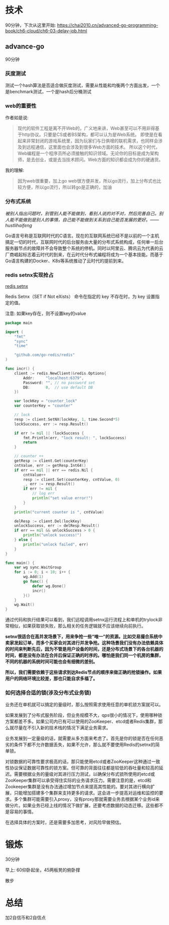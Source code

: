 # 技术
90分钟，下次从这里开始: https://chai2010.cn/advanced-go-programming-book/ch6-cloud/ch6-03-delay-job.html
## advance-go
90分钟
### 灰度测试
测试一个hash算法是否适合做灰度测试，需要从性能和均衡两个方面出发，一个是benchmark测试，一个是hash后分桶测试

### web的重要性
作者如是说: 
> 现代的软件工程是离不开Web的，广义地来讲，Web甚至可以不用非得基于http协议。只要是CS或者BS架构，都可以认为是Web系统。
即使是在看起来非常封闭的游戏系统里，因为玩家们与日俱增的联机需求，也同样会涉及到远程通信，这里面也会涉及到很多Web方面的技术。
所以这个时代，Web编程是一个程序员所必须接触的知识领域。无论你的目标是成为架构师，是去创业，或是去当技术顾问。Web方面的知识都会成为你的硬通货。

我的理解:
> 因为web很重要，加上go web很方便并发，所以go流行，加上分布式也比较方便，所以go流行，所以转go是正确的，加油

### 分布式系统
_被别人指出问题时，别管别人能不能做到，看别人说的对不对，然后完善自己。别人能不能做到是别人的事情，自己能不能做到关系到自己能否发展的更好。——hustlihaifeng_

Go语言号称是互联网时代的C语言。现在的互联网系统已经不是以前的一个主机搞定一切的时代，互联网时代的后台服务由大量的分布式系统构成，任何单一后台服务器节点的故障并不会导致整个系统的停机。同时以阿里云、腾讯云为代表的云厂商崛起标志着云时代的到来，在云时代分布式编程将成为一个基本技能。而基于Go语言构建的Docker、K8s等系统推动了云时代的提前到来。

### redis setnx实现抢占
[redis setnx](https://www.runoob.com/redis/strings-setnx.html)

Redis Setnx（SET if Not eXists） 命令在指定的 key 不存在时，为 key 设置指定的值。 

注意: 如果key存在，则不设置key的value

```go
package main

import (
    "fmt"
    "sync"
    "time"

    "github.com/go-redis/redis"
)

func incr() {
    client := redis.NewClient(&redis.Options{
        Addr:     "localhost:6379",
        Password: "", // no password set
        DB:       0,  // use default DB
    })

    var lockKey = "counter_lock"
    var counterKey = "counter"

    // lock
    resp := client.SetNX(lockKey, 1, time.Second*5)
    lockSuccess, err := resp.Result()

    if err != nil || !lockSuccess {
        fmt.Println(err, "lock result: ", lockSuccess)
        return
    }

    // counter ++
    getResp := client.Get(counterKey)
    cntValue, err := getResp.Int64()
    if err == nil || err == redis.Nil {
        cntValue++
        resp := client.Set(counterKey, cntValue, 0)
        _, err := resp.Result()
        if err != nil {
            // log err
            println("set value error!")
        }
    }
    println("current counter is ", cntValue)

    delResp := client.Del(lockKey)
    unlockSuccess, err := delResp.Result()
    if err == nil && unlockSuccess > 0 {
        println("unlock success!")
    } else {
        println("unlock failed", err)
    }
}

func main() {
    var wg sync.WaitGroup
    for i := 0; i < 10; i++ {
        wg.Add(1)
        go func() {
            defer wg.Done()
            incr()
        }()
    }
    wg.Wait()
}
```

通过代码和执行结果可以看到，我们远程调用setnx运行流程上和单机的trylock非常相似，如果获取锁失败，那么相关的任务逻辑就不应该继续向前执行。

**setnx很适合在高并发场景下，用来争抢一些“唯一”的资源。比如交易撮合系统中卖家发起订单，而多个买家会对其进行并发争抢。这种场景我们没有办法依赖具体的时间来判断先后，因为不管是用户设备的时间，还是分布式场景下的各台机器的时间，都是没有办法在合并后保证正确的时序的。哪怕是我们同一个机房的集群，不同的机器的系统时间可能也会有细微的差别。**

**所以，我们需要依赖于这些请求到达Redis节点的顺序来做正确的抢锁操作。如果用户的网络环境比较差，那也只能自求多福了。**

###  如何选择合适的锁(涉及分布式业务锁)
业务还在单机就可以搞定的量级时，那么按照需求使用任意的单机锁方案就可以。

如果发展到了分布式服务阶段，但业务规模不大，qps很小的情况下，使用哪种锁方案都差不多。如果公司内已有可以使用的ZooKeeper、etcd或者Redis集群，那么就尽量在不引入新的技术栈的情况下满足业务需求。

业务发展到一定量级的话，就需要从多方面来考虑了。首先是你的锁是否在任何恶劣的条件下都不允许数据丢失，如果不允许，那么就不要使用Redis的setnx的简单锁。

对锁数据的可靠性要求极高的话，那只能使用etcd或者ZooKeeper这种通过一致性协议保证数据可靠性的锁方案。但可靠的背面往往都是较低的吞吐量和较高的延迟。需要根据业务的量级对其进行压力测试，以确保分布式锁所使用的etcd或ZooKeeper集群可以承受得住实际的业务请求压力。需要注意的是，etcd和Zookeeper集群是没有办法通过增加节点来提高其性能的。要对其进行横向扩展，只能增加搭建多个集群来支持更多的请求。这会进一步提高对运维和监控的要求。多个集群可能需要引入proxy，没有proxy那就需要业务去根据某个业务id来做分片。如果业务已经上线的情况下做扩展，还要考虑数据的动态迁移。这些都不是容易的事情。

在选择具体的方案时，还是需要多加思考，对风险早做预估。

# 锻炼
30分钟

早上: 60仰卧起坐，45两板凳的俯卧撑

散步

# 总结
加2自信币和2自信点